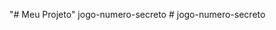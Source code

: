"# Meu Projeto" 
  j o g o - n u m e r o - s e c r e t o  
 #   j o g o - n u m e r o - s e c r e t o  
 